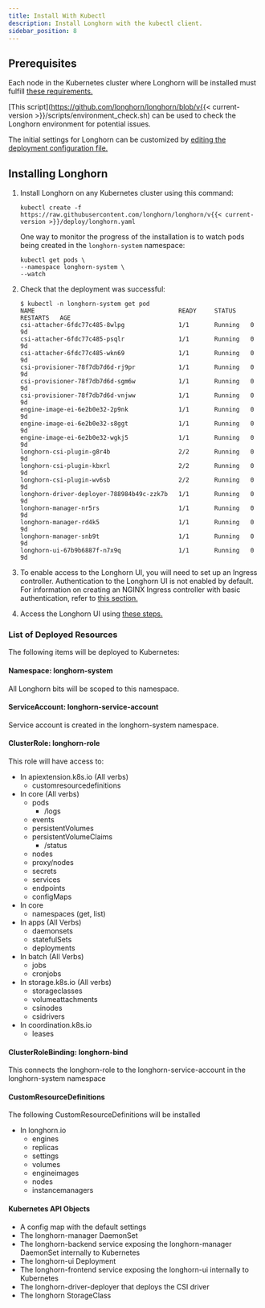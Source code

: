 ```yaml
---
title: Install With Kubectl
description: Install Longhorn with the kubectl client.
sidebar_position: 8
---
```


## Prerequisites

Each node in the Kubernetes cluster where Longhorn will be installed must fulfill [these requirements.](../#installation-requirements)

[This script](https://github.com/longhorn/longhorn/blob/v{{< current-version >}}/scripts/environment_check.sh) can be used to check the Longhorn environment for potential issues.

The initial settings for Longhorn can be customized by [editing the deployment configuration file.](../../../advanced-resources/deploy/customizing-default-settings/#using-the-longhorn-deployment-yaml-file)

## Installing Longhorn

1. Install Longhorn on any Kubernetes cluster using this command:

    ```shell
    kubectl create -f https://raw.githubusercontent.com/longhorn/longhorn/v{{< current-version >}}/deploy/longhorn.yaml
    ```

    One way to monitor the progress of the installation is to watch pods being created in the `longhorn-system` namespace:

    ```shell
    kubectl get pods \
    --namespace longhorn-system \
    --watch
    ```

2. Check that the deployment was successful:

    ```shell
    $ kubectl -n longhorn-system get pod
    NAME                                        READY     STATUS    RESTARTS   AGE
    csi-attacher-6fdc77c485-8wlpg               1/1       Running   0          9d
    csi-attacher-6fdc77c485-psqlr               1/1       Running   0          9d
    csi-attacher-6fdc77c485-wkn69               1/1       Running   0          9d
    csi-provisioner-78f7db7d6d-rj9pr            1/1       Running   0          9d
    csi-provisioner-78f7db7d6d-sgm6w            1/1       Running   0          9d
    csi-provisioner-78f7db7d6d-vnjww            1/1       Running   0          9d
    engine-image-ei-6e2b0e32-2p9nk              1/1       Running   0          9d
    engine-image-ei-6e2b0e32-s8ggt              1/1       Running   0          9d
    engine-image-ei-6e2b0e32-wgkj5              1/1       Running   0          9d
    longhorn-csi-plugin-g8r4b                   2/2       Running   0          9d
    longhorn-csi-plugin-kbxrl                   2/2       Running   0          9d
    longhorn-csi-plugin-wv6sb                   2/2       Running   0          9d
    longhorn-driver-deployer-788984b49c-zzk7b   1/1       Running   0          9d
    longhorn-manager-nr5rs                      1/1       Running   0          9d
    longhorn-manager-rd4k5                      1/1       Running   0          9d
    longhorn-manager-snb9t                      1/1       Running   0          9d
    longhorn-ui-67b9b6887f-n7x9q                1/1       Running   0          9d
    ```
3. To enable access to the Longhorn UI, you will need to set up an Ingress controller. Authentication to the Longhorn UI is not enabled by default. For information on creating an NGINX Ingress controller with basic authentication, refer to [this section.](../../accessing-the-ui/longhorn-ingress)
4. Access the Longhorn UI using [these steps.](../../accessing-the-ui)




### List of Deployed Resources


The following items will be deployed to Kubernetes:

#### Namespace: longhorn-system

All Longhorn bits will be scoped to this namespace.

#### ServiceAccount: longhorn-service-account

Service account is created in the longhorn-system namespace.

#### ClusterRole: longhorn-role

This role will have access to:
  - In apiextension.k8s.io (All verbs)
    - customresourcedefinitions
  - In core (All verbs)
    - pods
      - /logs
    - events
    - persistentVolumes
    - persistentVolumeClaims
      - /status
    - nodes
    - proxy/nodes
    - secrets
    - services
    - endpoints
    - configMaps
  - In core
    - namespaces (get, list)
  - In apps (All Verbs)
    - daemonsets
    - statefulSets
    - deployments
  - In batch (All Verbs)
    - jobs
    - cronjobs
  - In storage.k8s.io (All verbs)
    - storageclasses
    - volumeattachments
    - csinodes
    - csidrivers
  - In coordination.k8s.io
    - leases

#### ClusterRoleBinding: longhorn-bind

This connects the longhorn-role to the longhorn-service-account in the  longhorn-system namespace

#### CustomResourceDefinitions

The following CustomResourceDefinitions will be installed 

- In longhorn.io
  - engines
  - replicas
  - settings
  - volumes
  - engineimages
  - nodes
  - instancemanagers

#### Kubernetes API Objects

- A config map with the default settings
- The longhorn-manager DaemonSet
- The longhorn-backend service exposing the longhorn-manager DaemonSet internally to Kubernetes
- The longhorn-ui Deployment
- The longhorn-frontend service exposing the longhorn-ui internally to Kubernetes
- The longhorn-driver-deployer that deploys the CSI driver 
- The longhorn StorageClass


